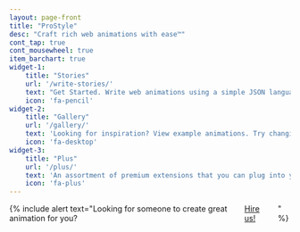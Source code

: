 ```yaml
---
layout: page-front
title: "ProStyle"
desc: "Craft rich web animations with ease™"
cont_tap: true
cont_mousewheel: true
item_barchart: true
widget-1:
    title: "Stories"
    url: '/write-stories/'
    text: "Get Started. Write web animations using a simple JSON language and add them to your website."
    icon: 'fa-pencil'
widget-2:
    title: "Gallery"
    url: '/gallery/'
    text: 'Looking for inspiration? View example animations. Try changing the story right in the gallery.'
    icon: 'fa-desktop'
widget-3:
    title: "Plus"
    url: '/plus/'
    text: 'An assortment of premium extensions that you can plug into your stories to make them even better.'
    icon: 'fa-plus'
---
```

<div class="row">
  <div class="small-10 medium-9 small-centered large-8 columns t50">
		{% include alert text="Looking for someone to create great animation for you? &nbsp; <a href='https://pro.graphics/custom-animation/'>Hire us!</a>" %}
	</div>
</div>